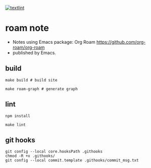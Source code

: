 [![textlint](https://github.com/kijimaD/roam/actions/workflows/lint.yml/badge.svg)](https://github.com/kijimaD/roam/actions/workflows/lint.yml)
# roam note

- Notes using Emacs package: Org Roam https://github.com/org-roam/org-roam
- published by Emacs.

## build
```
make build # build site

make roam-graph # generate graph
```

## lint
```shell
npm install

make lint
```

## git hooks
```shell
git config --local core.hooksPath .githooks
chmod -R +x .githooks/
git config --local commit.template .githooks/commit_msg.txt
```

